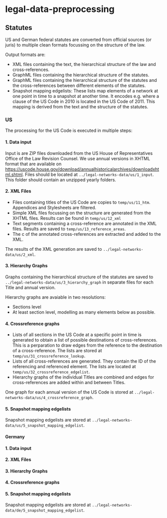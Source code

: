# legal-data-preprocessing

## Statutes

US and German federal statutes are converted from official sources (or juris) 
to multiple clean formats focussing on the structure of the law.

Output formats are:

- XML files containing the text, the hierarchical structure of the law and cross-references.
- GraphML files containing the hierarchical structure of the statutes.
- GraphML files containing the hierarchical structure of the statutes 
    and the cross-references between different elements of the statutes.
- Snapshot mapping edgelists: These lists map elements of a network at one point in time 
    to a snapshot at another time. It encodes e.g. where a clause of the US Code in 2010 is 
    located in the US Code of 2011. This mapping is derived from the text and the structure 
    of the statutes.


### US

The processing for the US Code is executed in multiple steps:


#### 1. Data input

Input is are ZIP files downloaded from the US House of Representatives Office of the Law 
Revision Counsel. We use annual versions in XHTML format that are available on 
https://uscode.house.gov/download/annualhistoricalarchives/downloadxhtml.shtml.
Files should be located at `../legal-networks-data/us/1_input`. 
This folder should contain an unzipped yearly folders.


#### 2. XML Files

- Files containing titles of the US Code are copies to `temp/us/11_htm`. 
    Appendices and Stylesheets are filtered.
- Simple XML files focussing on the structure are generated from the XHTML files. 
    Results can be found in `temp/us/12_xml`
- Text segments containing a cross-reference are annotated in the XML files. Results are saved to 
    `temp/us/13_reference_areas`.
- The c of the annotated cross-references are extracted and added to the XML. 

The results of the XML generation are saved to `../legal-networks-data/us/2_xml`.


#### 3. Hierarchy Graphs    

Graphs containing the hierarchical structure of the statutes are saved to `../legal-networks-data/us/3_hierarchy_graph`
in separate files for each Title and annual version.

Hierarchy graphs are avaiable in two resolutions: 
- Sections level
- At least section level, modelling as many elements below as possible.  


#### 4. Crossreference graphs

- Lists of all sections in the US Code at a specific point in time is generated to obtain a list of possible
    destinations of cross-references. This is a perparation to draw edges from the reference to the destination of a
    cross-reference. The lists are stored at `temp/us/31_crossreference_lookup`.
- Lists of all cross-references are generated. They contain the ID of the referencing and referenced element. 
    The lists are located at `temp/us/32_crossreference_edgelist`.
- Hierarchy graphs of the individual Titles are combined and edges for cross-references are added within and between 
    Titles.

One graph for each annual version of the US Code is stored at `../legal-networks-data/us/4_crossreference_graph`.


#### 5. Snapshot mapping edgelists

Snapshot mapping edgelists are stored at `../legal-networks-data/us/5_snapshot_mapping_edgelist`.


#### Germany

#### 1. Data input

#### 2. XML Files

#### 3. Hierarchy Graphs    

#### 4. Crossreference graphs

#### 5. Snapshot mapping edgelists

Snapshot mapping edgelists are stored at `../legal-networks-data/de/5_snapshot_mapping_edgelist`.
